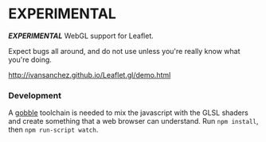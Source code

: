 # EXPERIMENTAL

***EXPERIMENTAL*** WebGL support for Leaflet.

Expect bugs all around, and do not use unless you're really know what you're doing.

http://ivansanchez.github.io/Leaflet.gl/demo.html


### Development

A [gobble](https://github.com/gobblejs/gobble) toolchain is needed to mix the javascript with the GLSL shaders and create something that a web browser can understand. Run `npm install`, then `npm run-script watch`.
